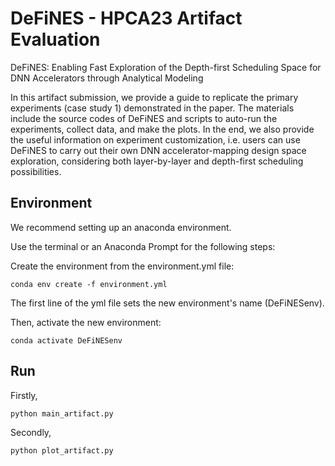 # DeFiNES - HPCA23 Artifact Evaluation
DeFiNES: Enabling Fast Exploration of the Depth-first Scheduling Space for DNN Accelerators through Analytical Modeling

In this artifact submission, we provide a guide to replicate the primary
experiments (case study 1) demonstrated in the paper. The
materials include the source codes of DeFiNES and
scripts to auto-run the experiments, collect data, and make
the plots. In the end, we also provide the useful information
on experiment customization, i.e. users can use DeFiNES to
carry out their own DNN accelerator-mapping design space
exploration, considering both layer-by-layer and depth-first
scheduling possibilities.

## Environment

We recommend setting up an anaconda environment.

Use the terminal or an Anaconda Prompt for the following steps:

Create the environment from the environment.yml file:

    conda env create -f environment.yml

The first line of the yml file sets the new environment's name (DeFiNESenv).

Then, activate the new environment:
    
    conda activate DeFiNESenv


## Run

Firstly, 

    python main_artifact.py

Secondly,

    python plot_artifact.py
